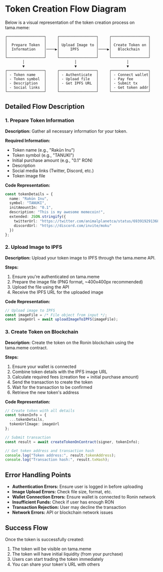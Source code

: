 # Token Creation Flow Diagram

Below is a visual representation of the token creation process on tama.meme:

```
┌─────────────────┐     ┌─────────────────┐     ┌─────────────────┐
│                 │     │                 │     │                 │
│  Prepare Token  │     │ Upload Image to │     │ Create Token on │
│  Information    │────▶│     IPFS        │────▶│   Blockchain    │
│                 │     │                 │     │                 │
└─────────────────┘     └─────────────────┘     └─────────────────┘
        │                       │                       │
        ▼                       ▼                       ▼
┌─────────────────┐     ┌─────────────────┐     ┌─────────────────┐
│ - Token name    │     │ - Authenticate  │     │ - Connect wallet│
│ - Token symbol  │     │ - Upload file   │     │ - Pay fee       │
│ - Description   │     │ - Get IPFS URL  │     │ - Submit tx     │
│ - Social links  │     │                 │     │ - Get token addr│
└─────────────────┘     └─────────────────┘     └─────────────────┘
```

## Detailed Flow Description

### 1. Prepare Token Information

**Description:** Gather all necessary information for your token.

**Required Information:**
- Token name (e.g., "Rakūn Inu")
- Token symbol (e.g., "TANUKI")
- Initial purchase amount (e.g., "0.1" RON)
- Description
- Social media links (Twitter, Discord, etc.)
- Token image file

**Code Representation:**
```typescript
const tokenDetails = {
  name: "Rakūn Inu",
  symbol: "TANUKI",
  initAmountIn: "0.1",
  description: "This is my awesome memecoin!",
  extended: JSON.stringify({
    twitterUrl: "https://twitter.com/animalplanetca/status/693919291368960004",
    discordUrl: "https://discord.com/invite/moku"
  })
};
```

### 2. Upload Image to IPFS

**Description:** Upload your token image to IPFS through the tama.meme API.

**Steps:**
1. Ensure you're authenticated on tama.meme
2. Prepare the image file (PNG format, ~400x400px recommended)
3. Upload the file using the API
4. Receive the IPFS URL for the uploaded image

**Code Representation:**
```typescript
// Upload image to IPFS
const imageFile = /* File object from input */;
const imageUrl = await uploadImageToIPFS(imageFile);
```

### 3. Create Token on Blockchain

**Description:** Create the token on the Ronin blockchain using the tama.meme contract.

**Steps:**
1. Ensure your wallet is connected
2. Combine token details with the IPFS image URL
3. Calculate required fees (creation fee + initial purchase amount)
4. Send the transaction to create the token
5. Wait for the transaction to be confirmed
6. Retrieve the new token's address

**Code Representation:**
```typescript
// Create token with all details
const tokenInfo = {
  ...tokenDetails,
  tokenUrlImage: imageUrl
};

// Submit transaction
const result = await createTokenOnContract(signer, tokenInfo);

// Get token address and transaction hash
console.log("Token address:", result.tokenAddress);
console.log("Transaction hash:", result.txHash);
```

## Error Handling Points

- **Authentication Errors:** Ensure user is logged in before uploading
- **Image Upload Errors:** Check file size, format, etc.
- **Wallet Connection Errors:** Ensure wallet is connected to Ronin network
- **Insufficient Funds:** Check if user has enough RON
- **Transaction Rejection:** User may decline the transaction
- **Network Errors:** API or blockchain network issues

## Success Flow

Once the token is successfully created:
1. The token will be visible on tama.meme
2. The token will have initial liquidity (from your purchase)
3. Users can start trading the token immediately
4. You can share your token's URL with others 
